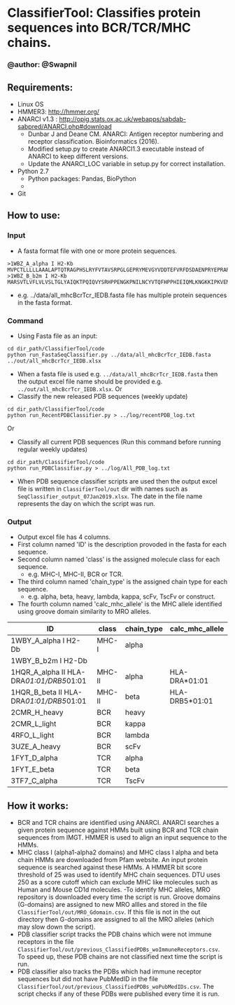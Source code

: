# ClassifierTool: Classifies protein sequences into BCR/TCR/MHC chains.
### @author: @Swapnil

## Requirements:
- Linux OS
- HMMER3: http://hmmer.org/
- ANARCI v1.3 : http://opig.stats.ox.ac.uk/webapps/sabdab-sabpred/ANARCI.php#download  
  - Dunbar J and Deane CM. ANARCI: Antigen receptor numbering and receptor classification. Bioinformatics (2016).  
  - Modified setup.py to create ANARCI1.3 executable instead of ANARCI to keep different versions.
  - Update the ANARCI_LOC variable in setup.py for correct installation.
- Python 2.7
  - Python packages: Pandas, BioPython
  - 
- Git

## How to use:
### Input  
-  A fasta format file with one or more protein sequences.  
  ```
  >1WBZ_A_alpha I H2-Kb
MVPCTLLLLLAAALAPTQTRAGPHSLRYFVTAVSRPGLGEPRYMEVGYVDDTEFVRFDSDAENPRYEPRARWMEQEGPEYWERETQKAKGNEQSFRVDLRTLLGYYNQSKGGSHTIQVISGCEVGSDGRLLRGYQQYAYDGCDYIALNEDLKTWTAADMAALITKHKWEQAGEAERLRAYLEGTCVEWLRRYLKNGNATLLRTDSPKAHVTHHSRPEDKVTLRCWALGFYPADITLTWQLNGEELIQDMELVETRPAGDGTFQKWASVVVPLGKEQYYTCHVYHQGLPEPLTLRWEPPPSTVSNMATVAVLVVLGAAIVTGAVVAFVMKMRRRNTGGKGGDYALAPGSQTSDLSLPDCKVMVHDPHSLA
>1WBZ_B_b2m I H2-Kb
MARSVTLVFLVLVSLTGLYAIQKTPQIQVYSRHPPENGKPNILNCYVTQFHPPHIEIQMLKNGKKIPKVEMSDMSFSKDWSFYILAHTEFTPTETDTYACRVKHASMAEPKTVYWDRDM
  ```

-  e.g. ../data/all_mhcBcrTcr_IEDB.fasta file has multiple protein sequences in the fasta format.  

  

### Command  
-  Using Fasta file as an input:
```shell
cd dir_path/ClassifierTool/code
python run_FastaSeqClassifier.py ../data/all_mhcBcrTcr_IEDB.fasta ../out/all_mhcBcrTcr_IEDB.xlsx
```
-  When a fasta file is used e.g. `../data/all_mhcBcrTcr_IEDB.fasta` then the output excel file name should be provided e.g. `../out/all_mhcBcrTcr_IEDB.xlsx`.
Or
-  Classify the new released PDB sequences (weekly update)
```shell
cd dir_path/ClassifierTool/code
python run_RecentPDBClassifier.py > ../log/recentPDB_log.txt
```
Or
-  Classify all current PDB sequences (Run this command before running regular weekly updates)
```shell
cd dir_path/ClassifierTool/code
python run_PDBClassifier.py > ../log/All_PDB_log.txt
```
-  When PDB sequence classifier scripts are used then the output excel file is written in `ClassifierTool/out` dir with names such as `SeqClassifier_output_07Jan2019.xlsx`. The date in the file name represents the day on which the script was run.
### Output  
-  Output excel file has 4 columns. 
-  First column named 'ID' is the description provoded in the fasta for each sequence.  
-  Second column named 'class' is the assigned molecule class for each sequence.
   -  e.g. MHC-I, MHC-II, BCR or TCR.  
-  The third column named 'chain_type' is the assigned chain type for each sequence.
   -  e.g. alpha, beta, heavy, lambda, kappa, scFv, TscFv or construct.
-  The fourth column named 'calc_mhc_allele' is the MHC allele identified using groove domain similarity to MRO alleles.

| ID	                                  | class  | chain_type | calc_mhc_allele|
|---------------------------------------- |------- |----------- |---------------|
| 1WBY_A_alpha I H2-Db                    |	MHC-I  | alpha      | |
| 1WBY_B_b2m I H2-Db	                  |	       |            | |
| 1HQR_A_alpha II HLA-DRA*01:01/DRB5*01:01|	MHC-II | alpha      | HLA-DRA*01:01 |
| 1HQR_B_beta II HLA-DRA*01:01/DRB5*01:01 |	MHC-II | beta       | HLA-DRB5*01:01 |
| 2CMR_H_heavy                            |	BCR	   | heavy      | |
| 2CMR_L_light                            |	BCR	   | kappa      | |
| 4RFO_L_light                            |	BCR	   | lambda     | |
| 3UZE_A_heavy                            |	BCR	   | scFv       | |
| 1FYT_D_alpha                            |	TCR	   | alpha      | |
| 1FYT_E_beta                             | TCR	   | beta       | |
| 3TF7_C_alpha                            |	TCR    | TscFv      | |

## How it works:
- BCR and TCR chains are identified using ANARCI. ANARCI searches a given protein sequence against HMMs built using BCR and TCR chain sequences from IMGT. HMMER is used to align an input sequence to the HMMs.
- MHC class I (alpha1-alpha2 domains) and MHC class I alpha and beta chain HMMs are downloaded from Pfam website. An input protein sequence is searched against these HMMs. A HMMER bit score threshold of 25 was used to identify MHC chain sequences. DTU uses 250 as a score cutoff which can exclude MHC like molecules such as Human and Mouse CD1d molecules.
-To identify MHC alleles, MRO repository is downloaded every time the script is run. Groove domains (G-domains) are assigned to new MRO allles and stored in the file `ClassifierTool/out/MRO_Gdomain.csv`. If this file is not in the out directory then G-domains are assigned to all the MRO alleles (which may slow down the script).
- PDB classifier script tracks the PDB chains which were not immune receptors in the file `ClassifierTool/out/previous_ClassifiedPDBs_woImmuneReceptors.csv`. To speed up, these PDB chains are not classified next time the script is run.
- PDB classifier also tracks the PDBs which had immune receptor sequences but did not have PubMedID in the file `ClassifierTool/out/previous_ClassifiedPDBs_woPubMedIDs.csv`. The script checks if any of these PDBs were published every time it is run.
